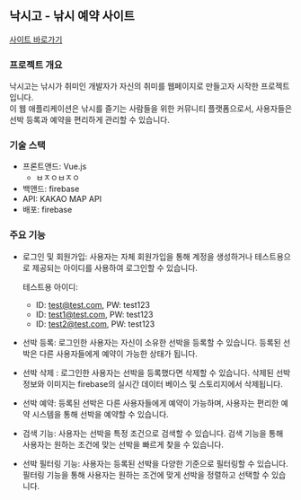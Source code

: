 ## 낙시고 - 낚시 예약 사이트
<a href="https://fishing-reservation-54646.web.app/#/">사이트 바로가기</a>

### 프로젝트 개요
낙시고는 낚시가 취미인 개발자가 자신의 취미를 웹페이지로 만들고자 시작한 프로젝트입니다.<br> 
이 웹 애플리케이션은 낚시를 즐기는 사람들을 위한 커뮤니티 플랫폼으로서, 사용자들은 선박 등록과 예약을 편리하게 관리할 수 있습니다.

### 기술 스택
- 프론트앤드: Vue.js
  - ㅂㅈㅇㅂㅈㅇ
- 백앤드: firebase
- API: KAKAO MAP API
- 배포: firebase

### 주요 기능
- 로그인 및 회원가입: 사용자는 자체 회원가입을 통해 계정을 생성하거나 테스트용으로 제공되는 아이디를 사용하여 로그인할 수 있습니다.

  테스트용 아이디:
  - ID: test@test.com, PW: test123
  - ID: test1@test.com, PW: test123
  - ID: test2@test.com, PW: test123


- 선박 등록: 로그인한 사용자는 자신이 소유한 선박을 등록할 수 있습니다. 등록된 선박은 다른 사용자들에게 예약이 가능한 상태가 됩니다.

- 선박 삭제 : 로그인한 사용자는 선박을 등록했다면 삭제할 수 있습니다. 삭제된 선박 정보와 이미지는 firebase의 실시간 데이터 베이스 및 스토리지에서 삭제됩니다.

- 선박 예약: 등록된 선박은 다른 사용자들에게 예약이 가능하며, 사용자는 편리한 예약 시스템을 통해 선박을 예약할 수 있습니다.

- 검색 기능: 사용자는 선박을 특정 조건으로 검색할 수 있습니다. 검색 기능을 통해 사용자는 원하는 조건에 맞는 선박을 빠르게 찾을 수 있습니다.

- 선박 필터링 기능: 사용자는 등록된 선박을 다양한 기준으로 필터링할 수 있습니다. 필터링 기능을 통해 사용자는 원하는 조건에 맞게 선박을 정렬하고 선택할 수 있습니다.


